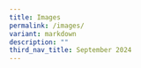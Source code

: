 ```yaml
---
title: Images
permalink: /images/
variant: markdown
description: ""
third_nav_title: September 2024
---
```

